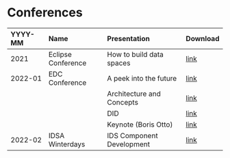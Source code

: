 # Conferences

| YYYY-MM   | Name | Presentation | Download
| :---      | :--- | :--- | :---
| 2021      | Eclipse Conference    | How to build data spaces | [link](https://github.com/eclipse-dataspaceconnector/Collateral/raw/main/Events/Conferences/2021%20EclipseCon/EclipseCon%202021%20How%20to%20built%20data%20spaces.pdf)
| 2022-01   | EDC Conference        | A peek into the future | [link](https://github.com/eclipse-dataspaceconnector/Collateral/raw/main/Events/Conferences/2022-01%20EDC%20Conference/2022-01-31%20EDC%20-%20A%20peek%20into%20the%20future.pdf)
|           |                       | Architecture and Concepts | [link](https://github.com/eclipse-dataspaceconnector/Collateral/raw/main/Events/Conferences/2022-01%20EDC%20Conference/2022-01-31%20EDC%20-%20Architecture%20and%20Concepts.pdf)
|           |                       | DID | [link](https://github.com/eclipse-dataspaceconnector/Collateral/raw/main/Events/Conferences/2022-01%20EDC%20Conference/2022-01-31%20EDC%20-%20DID.pdf)
|           |                       | Keynote (Boris Otto) | [link](https://github.com/eclipse-dataspaceconnector/Collateral/raw/main/Events/Conferences/2022-01%20EDC%20Conference/2022-01-31%20EDC%20-%20Keynote%20-%20BOt.pdf)
| 2022-02   | IDSA Winterdays       | IDS Component Development| [link](https://github.com/eclipse-dataspaceconnector/Collateral/raw/main/Events/Conferences/2022-02%20IDSA%20Winterdays/2022-02-16%20IDSA%20Winterdays%20-%20IDS%20Component%20Development%20-%20EDC.pdf)
